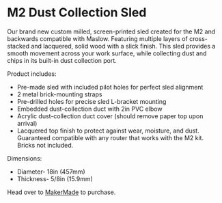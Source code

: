 # M2 Dust Collection Sled

Our brand new custom milled, screen-printed sled created for the M2 and backwards compatible with Maslow. Featuring multiple layers of cross-stacked and lacquered, solid wood with a slick finish.  This sled provides a smooth movement across your work surface, while collecting dust and chips in its built-in dust collection port.

Product includes:
* Pre-made sled with included pilot holes for perfect sled alignment
* 2 metal brick-mounting straps
* Pre-drilled holes for precise sled L-bracket mounting
* Embedded dust-collection duct with 2in PVC elbow
* Acrylic dust-collection duct cover (should remove paper top upon arrival)
* Lacquered top finish to protect against wear, moisture, and dust. Guaranteed compatible with any router that works with the M2 kit.  Bricks not included.

Dimensions:
* Diameter- 18in (457mm)
* Thickness- 5/8in (15.9mm) 

Head over to [MakerMade](http://www.makermade.com/shop) to purchase.



